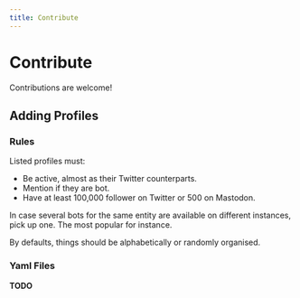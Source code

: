 ```yaml
---
title: Contribute
---
```

# Contribute

Contributions are welcome!

## Adding Profiles

### Rules

Listed profiles must:

 +  Be active, almost as their Twitter counterparts.
 +  Mention if they are bot.
 +  Have at least 100,000 follower on Twitter or 500 on Mastodon.

In case several bots for the same entity are available on different instances, pick up one. The most popular for instance.

By defaults, things should be alphabetically or randomly organised.

### Yaml Files

**TODO**
